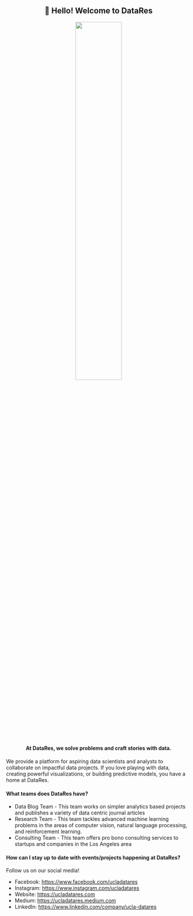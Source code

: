 <h2 align="center">👋 Hello! Welcome to DataRes</h2>

<div align="center">
    <img src="https://ucladatares.com/static/media/logo.416d2c1d.svg" width="50%"></img>
</div>

<h4 align="center">At DataRes, we solve problems and craft stories with data.</h4>
<p align="left">We provide a platform for aspiring data scientists and analysts to collaborate on impactful data projects. If you love playing with data, creating powerful visualizations, or building predictive models, you have a home at DataRes.</p>


<h4>What teams does DataRes have?</h4>
<ul>
    <li>Data Blog Team - This team works on simpler analytics based projects and publishes a variety of data centric journal articles</li>
    <li>Research Team - This team tackles advanced machine learning problems in the areas of computer vision, natural language processing, and reinforcement learning.</li>
    <li>Consulting Team - This team offers pro bono consulting services to startups and companies in the Los Angeles area</li>
</ul>

<h4>How can I stay up to date with events/projects happening at DataRes?</h4>
Follow us on our social media!

<ul>
<li>Facebook: <a href="https://www.facebook.com/ucladatares">https://www.facebook.com/ucladatares</a></li>
<li>Instagram: <a href="https://www.instagram.com/ucladatares/">https://www.instagram.com/ucladatares</a></li>
<li>Website: <a href="https://ucladatares.com">https://ucladatares.com</a></li>
<li>Medium: <a href="https://ucladatares.medium.com/">https://ucladatares.medium.com</a></li>
<li>LinkedIn: <a href="https://www.linkedin.com/company/ucla-datares/">https://www.linkedin.com/company/ucla-datares</a></li>
</ul>
